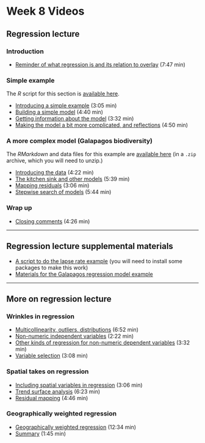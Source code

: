 # Week 8 Videos
## Regression lecture
### Introduction
<!-- + [General introduction (lockdown)](https://southosullivan.com/geog315/video/week-07-lecture-01/regression-01.m4v) (1:55 min) -->
+ [Reminder of what regression is and its relation to overlay](https://southosullivan.com/geog315/video/week-08-lecture-01/regression-02.m4v) (7:47 min)

### Simple example
The *R* script for this section is [available here](../scripts/lapse-rate.R?raw=true).

+ [Introducing a simple example](https://southosullivan.com/geog315/video/week-08-lecture-01/regression-03.m4v) (3:05 min)
+ [Building a simple model](https://southosullivan.com/geog315/video/week-08-lecture-01/regression-04.m4v) (4:40 min)
+ [Getting information about the model](https://southosullivan.com/geog315/video/week-08-lecture-01/regression-05.m4v) (3:32 min)
+ [Making the model a bit more complicated, and reflections](https://southosullivan.com/geog315/video/week-08-lecture-01/regression-06.m4v) (4:50 min)

### A more complex model (Galapagos biodiversity)
The *RMarkdown* and data files for this example are [available here](../slides/regression/example/galapagos.zip?raw=true) (in a `.zip` archive, which you will need to unzip.)

+ [Introducing the data](https://southosullivan.com/geog315/video/week-08-lecture-01/regression-07.m4v) (4:22 min)
+ [The kitchen sink and other models](https://southosullivan.com/geog315/video/week-08-lecture-01/regression-08.m4v) (5:39 min)
+ [Mapping residuals](https://southosullivan.com/geog315/video/week-08-lecture-01/regression-09.m4v) (3:06 min)
+ [Stepwise search of models](https://southosullivan.com/geog315/video/week-08-lecture-01/regression-10.m4v) (5:44 min)

### Wrap up
+ [Closing comments](https://southosullivan.com/geog315/video/week-08-lecture-01/regression-11.m4v) (4:26 min)

---

## Regression lecture supplemental materials
+ [A script to do the lapse rate example](../scripts/lapse-rate.R) (you will need to install some packages to make this work)
+ [Materials for the Galapagos regression model example](../slides/regression/example/galapagos.zip)


***
## More on regression lecture
<!-- + [Preamble](https://southosullivan.com/geog315/video/week-07-lecture-02/more-on-regression-01.m4v) (1:25 min) -->
### Wrinkles in regression
+ [Multicollinearity, outliers, distributions](https://southosullivan.com/geog315/video/week-08-lecture-02/more-on-regression-02.m4v) (6:52 min)
+ [Non-numeric independent variables](https://southosullivan.com/geog315/video/week-08-lecture-02/more-on-regression-03.m4v) (2:22 min)
+ [Other kinds of regression for non-numeric dependent variables](https://southosullivan.com/geog315/video/week-08-lecture-02/more-on-regression-04.m4v) (3:32 min)
+ [Variable selection](https://southosullivan.com/geog315/video/week-08-lecture-02/more-on-regression-05.m4v) (3:08 min)

### Spatial takes on regression
+ [Including spatial variables in regression](https://southosullivan.com/geog315/video/week-08-lecture-02/more-on-regression-06.m4v) (3:06 min)
+ [Trend surface analysis](https://southosullivan.com/geog315/video/week-08-lecture-02/more-on-regression-07.m4v) (6:23 min)
+ [Residual mapping](https://southosullivan.com/geog315/video/week-08-lecture-02/more-on-regression-08.m4v) (4:46 min)

### Geographically weighted regression
+ [Geographically weighted regression](https://southosullivan.com/geog315/video/week-08-lecture-02/more-on-regression-09.m4v) (12:34 min)
+ [Summary](https://southosullivan.com/geog315/video/week-08-lecture-02/more-on-regression-10.m4v) (1:45 min)

